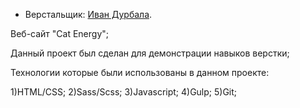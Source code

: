 
* Верстальщик: [Иван Дурбала](https://danvarius.github.io/CatEnergy/).

Веб-сайт "Cat Energy";

Данный проект был сделан для демонстрации навыков верстки;

Технологии которые были использованы в данном проекте:

1)HTML/CSS; 2)Sass/Scss; 3)Javascript; 4)Gulp; 5)Git;



